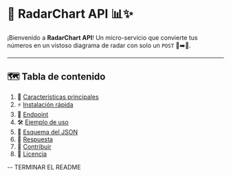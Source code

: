 # 🚀 RadarChart API 📊✨

¡Bienvenido a **RadarChart API**! Un micro-servicio que convierte tus números en un vistoso diagrama de radar con solo un `POST` 📨➡️🎯.

---

## 🗺️ Tabla de contenido
1. 🌟 [Características principales](#-características-principales)
2. ⚡ [Instalación rápida](#-instalación-rápida)
3. 🔗 [Endpoint](#-endpoint)
4. 🛠️ [Ejemplo de uso](#-ejemplo-de-uso)
5. 🧩 [Esquema del JSON](#-esquema-del-json)
6. 🎨 [Respuesta](#-respuesta)
7. 🤝 [Contribuir](#-contribuir)
8. 📝 [Licencia](#-licencia)

-- TERMINAR EL README